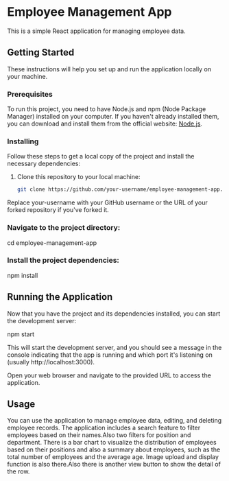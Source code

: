 # Employee Management App

This is a simple React application for managing employee data.

## Getting Started

These instructions will help you set up and run the application locally on your machine.

### Prerequisites

To run this project, you need to have Node.js and npm (Node Package Manager) installed on your computer. If you haven't already installed them, you can download and install them from the official website: [Node.js](https://nodejs.org/).

### Installing

Follow these steps to get a local copy of the project and install the necessary dependencies:

1. Clone this repository to your local machine:

   ```bash
   git clone https://github.com/your-username/employee-management-app.git

Replace your-username with your GitHub username or the URL of your forked repository if you've forked it.

### Navigate to the project directory:

cd employee-management-app

### Install the project dependencies:

npm install

## Running the Application

Now that you have the project and its dependencies installed, you can start the development server:

npm start

This will start the development server, and you should see a message in the console indicating that the app is running and which port it's listening on (usually http://localhost:3000).

Open your web browser and navigate to the provided URL to access the application.

## Usage

You can use the application to manage employee data, editing, and deleting employee records. The application includes a search feature to filter employees based on their names.Also two filters for position and department. There is a bar chart to visualize the distribution of employees based on their positions and also a summary about employees, such as the total number of employees and the average age.
Image upload and display function is also there.Also there is another view button to show the detail of the row.


